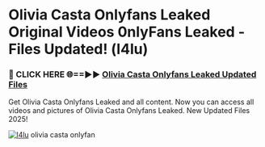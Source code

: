 # Olivia Casta Onlyfans Leaked Original Videos 0nlyFans Leaked - Files Updated! (l4lu)

<h3>🔴 CLICK HERE 🌐==►► <a href="https://tinyurl.com/4seja8ks" rel="nofollow">Olivia Casta Onlyfans Leaked Updated Files</a></h3>

Get Olivia Casta Onlyfans Leaked and all content. Now you can access all videos and pictures of Olivia Casta Onlyfans Leaked. New Updated Files 2025!

[![l4lu](https://i.imgur.com/EWjZXRe.gif)](https://tinyurl.com/4seja8ks)
olivia casta onlyfan